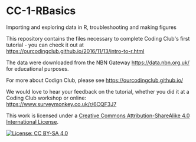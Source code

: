 # CC-1-RBasics
Importing and exploring data in R, troubleshooting and making figures

This repository contains the files necessary to complete Coding Club's first tutorial - you can check it out at https://ourcodingclub.github.io/2016/11/13/intro-to-r.html

The data were downloaded from the NBN Gateway https://data.nbn.org.uk/ for educational purposes.

For more about Codign Club, please see https://ourcodingclub.github.io/

We would love to hear your feedback on the tutorial, whether you did it at a Coding Club workshop or online: 
https://www.surveymonkey.co.uk/r/6CQF3J7

This work is licensed under a [Creative Commons Attribution-ShareAlike 4.0 International License](https://creativecommons.org/licenses/by-sa/4.0/).

[![License: CC BY-SA 4.0](https://licensebuttons.net/l/by-sa/4.0/80x15.png)](https://creativecommons.org/licenses/by-sa/4.0/)
